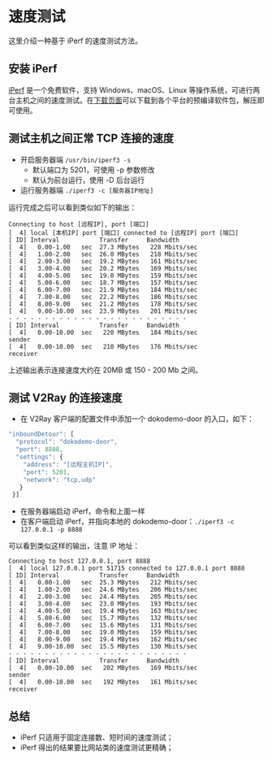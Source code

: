 # 速度测试

这里介绍一种基于 iPerf 的速度测试方法。

## 安装 iPerf
[iPerf](https://iperf.fr/) 是一个免费软件，支持 Windows、macOS、Linux 等操作系统，可进行两台主机之间的速度测试。在[下载页面](https://iperf.fr/iperf-download.php)可以下载到各个平台的预编译软件包，解压即可使用。

## 测试主机之间正常 TCP 连接的速度
* 开启服务器端 ```/usr/bin/iperf3 -s```
  * 默认端口为 5201，可使用 -p 参数修改
  * 默认为前台运行，使用 -D 后台运行
* 运行服务器端 ```./iperf3 -c [服务器IP地址]```

运行完成之后可以看到类似如下的输出：
```
Connecting to host [远程IP], port [端口]
[  4] local [本机IP] port [端口] connected to [远程IP] port [端口]
[ ID] Interval           Transfer     Bandwidth
[  4]   0.00-1.00   sec  27.3 MBytes   228 Mbits/sec                  
[  4]   1.00-2.00   sec  26.0 MBytes   218 Mbits/sec                  
[  4]   2.00-3.00   sec  19.2 MBytes   161 Mbits/sec                  
[  4]   3.00-4.00   sec  20.2 MBytes   169 Mbits/sec                  
[  4]   4.00-5.00   sec  19.0 MBytes   159 Mbits/sec                  
[  4]   5.00-6.00   sec  18.7 MBytes   157 Mbits/sec                  
[  4]   6.00-7.00   sec  21.9 MBytes   184 Mbits/sec                  
[  4]   7.00-8.00   sec  22.2 MBytes   186 Mbits/sec                  
[  4]   8.00-9.00   sec  21.2 MBytes   178 Mbits/sec                  
[  4]   9.00-10.00  sec  23.9 MBytes   201 Mbits/sec                  
- - - - - - - - - - - - - - - - - - - - - - - - -
[ ID] Interval           Transfer     Bandwidth
[  4]   0.00-10.00  sec   220 MBytes   184 Mbits/sec                  sender
[  4]   0.00-10.00  sec   210 MBytes   176 Mbits/sec                  receiver
```
上述输出表示连接速度大约在 20MB 或 150 - 200 Mb 之间。

## 测试 V2Ray 的连接速度
* 在 V2Ray 客户端的配置文件中添加一个 dokodemo-door 的入口，如下：
```javascript
"inboundDetour": [
  "protocol": "dokodemo-door",
  "port": 8888,
  "settings": {
    "address": "[远程主机IP]",
    "port": 5201,
    "network": "tcp,udp"
   }
 }]
```

* 在服务器端启动 iPerf，命令和上面一样
* 在客户端启动 iPerf，并指向本地的 dokodemo-door：```./iperf3 -c 127.0.0.1 -p 8888```

可以看到类似这样的输出，注意 IP 地址：
```
Connecting to host 127.0.0.1, port 8888
[  4] local 127.0.0.1 port 51715 connected to 127.0.0.1 port 8888
[ ID] Interval           Transfer     Bandwidth
[  4]   0.00-1.00   sec  25.3 MBytes   212 Mbits/sec                  
[  4]   1.00-2.00   sec  24.6 MBytes   206 Mbits/sec                  
[  4]   2.00-3.00   sec  24.4 MBytes   205 Mbits/sec                  
[  4]   3.00-4.00   sec  23.0 MBytes   193 Mbits/sec                  
[  4]   4.00-5.00   sec  19.4 MBytes   163 Mbits/sec                  
[  4]   5.00-6.00   sec  15.7 MBytes   132 Mbits/sec                  
[  4]   6.00-7.00   sec  15.6 MBytes   131 Mbits/sec                  
[  4]   7.00-8.00   sec  19.0 MBytes   159 Mbits/sec                  
[  4]   8.00-9.00   sec  19.4 MBytes   162 Mbits/sec                  
[  4]   9.00-10.00  sec  15.5 MBytes   130 Mbits/sec                  
- - - - - - - - - - - - - - - - - - - - - - - - -
[ ID] Interval           Transfer     Bandwidth
[  4]   0.00-10.00  sec   202 MBytes   169 Mbits/sec                  sender
[  4]   0.00-10.00  sec   192 MBytes   161 Mbits/sec                  receiver
```

## 总结
* iPerf 只适用于固定连接数、短时间的速度测试；
* iPerf 得出的结果要比网站类的速度测试更精确；
